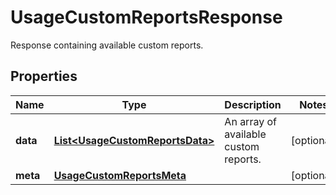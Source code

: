 # UsageCustomReportsResponse

Response containing available custom reports.

## Properties

| Name     | Type                                                                | Description                           | Notes      |
| -------- | ------------------------------------------------------------------- | ------------------------------------- | ---------- |
| **data** | [**List&lt;UsageCustomReportsData&gt;**](UsageCustomReportsData.md) | An array of available custom reports. | [optional] |
| **meta** | [**UsageCustomReportsMeta**](UsageCustomReportsMeta.md)             |                                       | [optional] |
